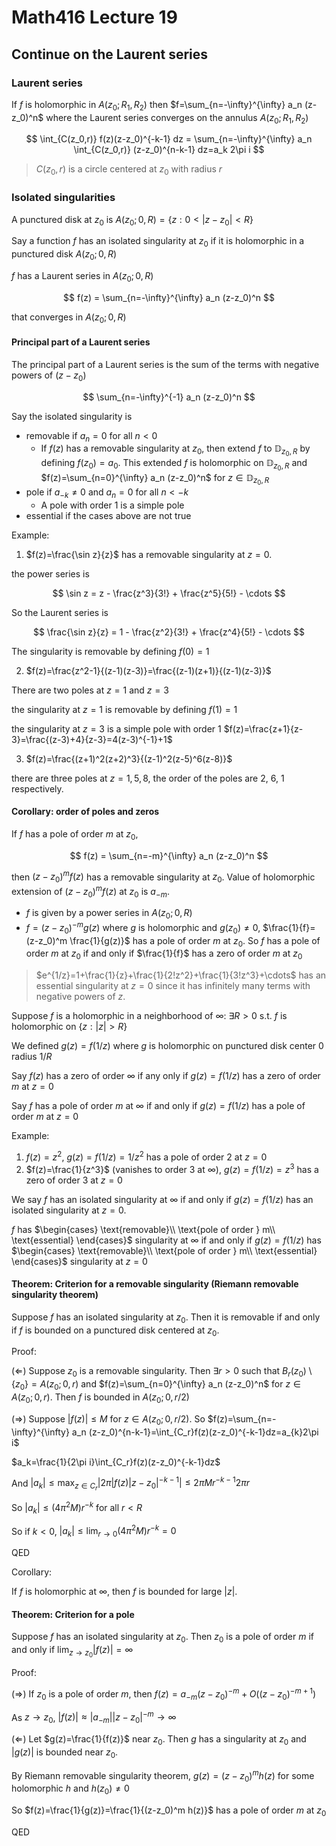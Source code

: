 # Math416 Lecture 19

## Continue on the Laurent series

### Laurent series

If $f$ is holomorphic in $A(z_0;R_1,R_2)$ then $f=\sum_{n=-\infty}^{\infty} a_n (z-z_0)^n$ where the Laurent series converges on the annulus $A(z_0;R_1,R_2)$

$$
\int_{C(z_0,r)} f(z)(z-z_0)^{-k-1} dz = \sum_{n=-\infty}^{\infty} a_n \int_{C(z_0,r)} (z-z_0)^{n-k-1} dz=a_k 2\pi i
$$

> $C(z_0,r)$ is a circle centered at $z_0$ with radius $r$

### Isolated singularities

A punctured disk at $z_0$ is $A(z_0;0,R)=\{z:0<|z-z_0|<R\}$

Say a function $f$ has an isolated singularity at $z_0$ if it is holomorphic in a punctured disk $A(z_0;0,R)$

$f$ has a Laurent series in $A(z_0;0,R)$

$$
f(z) = \sum_{n=-\infty}^{\infty} a_n (z-z_0)^n
$$

that converges in $A(z_0;0,R)$

#### Principal part of a Laurent series

The principal part of a Laurent series is the sum of the terms with negative powers of $(z-z_0)$

$$
\sum_{n=-\infty}^{-1} a_n (z-z_0)^n
$$

Say the isolated singularity is

- removable if $a_n=0$ for all $n<0$
  - If $f(z)$ has a removable singularity at $z_0$, then extend $f$ to $\mathbb{D}_{z_0,R}$ by defining $f(z_0)=a_0$. This extended $f$ is holomorphic on $\mathbb{D}_{z_0,R}$ and $f(z)=\sum_{n=0}^{\infty} a_n (z-z_0)^n$ for $z\in \mathbb{D}_{z_0,R}$
- pole if $a_{-k}\neq 0$ and $a_n=0$ for all $n<-k$
  - A pole with order $1$ is a simple pole
- essential if the cases above are not true

Example:

1. $f(z)=\frac{\sin z}{z}$ has a removable singularity at $z=0$.

the power series is

$$
\sin z = z - \frac{z^3}{3!} + \frac{z^5}{5!} - \cdots
$$

So the Laurent series is

$$
\frac{\sin z}{z} = 1 - \frac{z^2}{3!} + \frac{z^4}{5!} - \cdots
$$

The singularity is removable by defining $f(0)=1$

2. $f(z)=\frac{z^2-1}{(z-1)(z-3)}=\frac{(z-1)(z+1)}{(z-1)(z-3)}$

There are two poles at $z=1$ and $z=3$

the singularity at $z=1$ is removable by defining $f(1)=1$

the singularity at $z=3$ is a simple pole with order 1 $f(z)=\frac{z+1}{z-3}=\frac{(z-3)+4}{z-3}=4(z-3)^{-1}+1$

3. $f(z)=\frac{(z+1)^2(z+2)^3}{(z-1)^2(z-5)^6(z-8)}$

there are three poles at $z=1,5,8$, the order of the poles are 2, 6, 1 respectively.

#### Corollary: order of poles and zeros

If $f$ has a pole of order $m$ at $z_0$,

$$
f(z) = \sum_{n=-m}^{\infty} a_n (z-z_0)^n
$$

then $(z-z_0)^m f(z)$ has a removable singularity at $z_0$. Value of holomorphic extension of $(z-z_0)^m f(z)$ at $z_0$ is $a_{-m}$.

- $f$ is given by a power series in $A(z_0;0,R)$
- $f=(z-z_0)^{-m} g(z)$ where $g$ is holomorphic and $g(z_0)\neq 0$, $\frac{1}{f}=(z-z_0)^m \frac{1}{g(z)}$ has a pole of order $m$ at $z_0$. So $f$ has a pole of order $m$ at $z_0$ if and only if $\frac{1}{f}$ has a zero of order $m$ at $z_0$

> $e^{1/z}=1+\frac{1}{z}+\frac{1}{2!z^2}+\frac{1}{3!z^3}+\cdots$ has an essential singularity at $z=0$ since it has infinitely many terms with negative powers of $z$.

Suppose $f$ is a holomorphic in a neighborhood of $\infty$: $\exists R>0$ s.t. $f$ is holomorphic on $\{z:|z|>R\}$

We defined $g(z)=f(1/z)$ where $g$ is holomorphic on punctured disk center $0$ radius $1/R$

Say $f(z)$ has a zero of order $\infty$ if any only if $g(z)=f(1/z)$ has a zero of order $m$ at $z=0$

Say $f$ has a pole of order $m$ at $\infty$ if and only if $g(z)=f(1/z)$ has a pole of order $m$ at $z=0$

Example:

1. $f(z)=z^2$, $g(z)=f(1/z)=1/z^2$ has a pole of order 2 at $z=0$
2. $f(z)=\frac{1}{z^3}$ (vanishes to order 3 at $\infty$), $g(z)=f(1/z)=z^3$ has a zero of order 3 at $z=0$

We say $f$ has an isolated singularity at $\infty$ if and only if $g(z)=f(1/z)$ has an isolated singularity at $z=0$.

$f$ has $\begin{cases}
  \text{removable}\\
  \text{pole of order } m\\
  \text{essential}
\end{cases}$ singularity at $\infty$ if and only if $g(z)=f(1/z)$ has $\begin{cases}
  \text{removable}\\
  \text{pole of order } m\\
  \text{essential}
\end{cases}$ singularity at $z=0$

#### Theorem: Criterion for a removable singularity (Riemann removable singularity theorem)

Suppose $f$ has an isolated singularity at $z_0$. Then it is removable if and only if $f$ is bounded on a punctured disk centered at $z_0$.

Proof:

($\Leftarrow$) Suppose $z_0$ is a removable singularity. Then $\exists r>0$ such that $B_r(z_0)\setminus\{z_0\}=A(z_0;0,r)$ and $f(z)=\sum_{n=0}^{\infty} a_n (z-z_0)^n$ for $z\in A(z_0;0,r)$. Then $f$ is bounded in $A(z_0;0,r/2)$

($\Rightarrow$) Suppose $|f(z)|\leq M$ for $z\in A(z_0;0,r/2)$. So $f(z)=\sum_{n=-\infty}^{\infty} a_n (z-z_0)^{n-k-1}=\int_{C_r}f(z)(z-z_0)^{-k-1}dz=a_{k}2\pi i$

$a_k=\frac{1}{2\pi i}\int_{C_r}f(z)(z-z_0)^{-k-1}dz$

And $|a_k|\leq \max_{z\in C_r}\left|2\pi|f(z)|z-z_0|^{-k-1}\right|\leq 2\pi M r^{-k-1}2\pi r$

So $|a_k|\leq (4\pi^2M)r^{-k}$ for all $r<R$

So if $k<0$, $|a_k|\leq \lim_{r\to 0} (4\pi^2M)r^{-k}=0$

QED

Corollary:

If $f$ is holomorphic at $\infty$, then $f$ is bounded for large $|z|$.

#### Theorem: Criterion for a pole

Suppose $f$ has an isolated singularity at $z_0$. Then $z_0$ is a pole of order $m$ if and only if $\lim_{z\to z_0} |f(z)|=\infty$

Proof:

($\Rightarrow$) If $z_0$ is a pole of order $m$, then $f(z)=a_{-m}(z-z_0)^{-m}+O((z-z_0)^{-m+1})$

As $z\to z_0$, $|f(z)|\approx |a_{-m}| |z-z_0|^{-m}\to \infty$

($\Leftarrow$) Let $g(z)=\frac{1}{f(z)}$ near $z_0$. Then $g$ has a singularity at $z_0$ and $|g(z)|$ is bounded near $z_0$.

By Riemann removable singularity theorem, $g(z)=(z-z_0)^m h(z)$ for some holomorphic $h$ and $h(z_0)\neq 0$

So $f(z)=\frac{1}{g(z)}=\frac{1}{(z-z_0)^m h(z)}$ has a pole of order $m$ at $z_0$

QED
